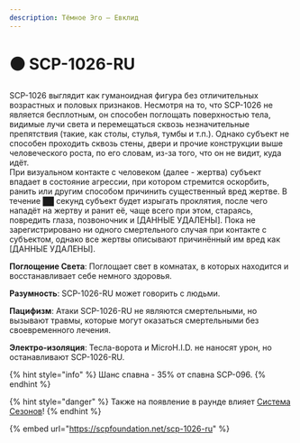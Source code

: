 ```yaml
---
description: Тёмное Эго – Евклид
---
```


# ⚫ SCP-1026-RU

SCP-1026 выглядит как гуманоидная фигура без отличительных возрастных и половых признаков. Несмотря на то, что SCP-1026 не является бесплотным, он способен поглощать поверхностью тела, видимые лучи света и перемещаться сквозь незначительные препятствия (такие, как столы, стулья, тумбы и т.п.). Однако субъект не способен проходить сквозь стены, двери и прочие конструкции выше человеческого роста, по его словам, из-за того, что он не видит, куда идёт.\
При визуальном контакте с человеком (далее - жертва) субъект впадает в состояние агрессии, при котором стремится оскорбить, ранить или другим способом причинить существенный вред жертве. В течение ██ секунд субъект будет изрыгать проклятия, после чего нападёт на жертву и ранит её, чаще всего при этом, стараясь, повредить глаза, позвоночник и \[ДАННЫЕ УДАЛЕНЫ]. Пока не зарегистрировано ни одного смертельного случая при контакте с субъектом, однако все жертвы описывают причинённый им вред как \[ДАННЫЕ УДАЛЕНЫ].

**Поглощение Света**: Поглощает свет в комнатах, в которых находится и восстанавливает себе немного здоровья.

**Разумность**: SCP-1026-RU может говорить с людьми.

**Пацифизм**: Атаки SCP-1026-RU не являются смертельными, но вызывают травмы, которые могут оказаться смертельными без своевременного лечения.

**Электро-изоляция**: Тесла-ворота и MicroH.I.D. не наносят урон, но останавливают SCP-1026-RU.

{% hint style="info" %}
Шанс спавна - 35% от спавна SCP-096.
{% endhint %}

{% hint style="danger" %}
Также на появление в раунде влияет [Система Сезонов](../../server-systems/seasons-system.md)!
{% endhint %}

{% embed url="https://scpfoundation.net/scp-1026-ru" %}
